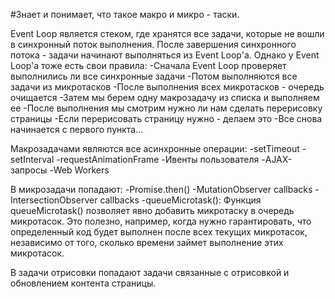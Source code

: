 #Знает и понимает, что такое макро и микро - таски.

Event Loop является стеком, где хранятся все задачи, которые не вошли в синхронный поток выполнения.
После завершения синхронного потока - задачи начинают выполняться из Event Loop'а. Однако у Event Loop'а тоже есть свои правила:
-Сначала Event Loop проверяет выполнились ли все синхронные задачи
-Потом выполняются все задачи из микротасков
-После выполнения всех микротасков - очередь очищается
-Затем мы берем одну макрозадачу из списка и выполняем ее
-После выполнения мы смотрим нужно ли нам сделать перерисовку страницы
-Если перерисовать страницу нужно - делаем это
-Все снова начинается с первого пункта...

Макрозадачами являются все асинхронные операции:
-setTimeout
-setInterval
-requestAnimationFrame
-Ивенты пользователя
-AJAX-запросы
-Web Workers

В микрозадачи попадают:
-Promise.then()
-MutationObserver callbacks
-IntersectionObserver callbacks
-queueMicrotask(): Функция queueMicrotask() позволяет явно добавить микротаску в очередь микротасок. Это полезно, например, когда нужно гарантировать, что определенный код будет выполнен после всех текущих микротасок, независимо от того, сколько времени займет выполнение этих микротасок.

В задачи отрисовки попадают задачи связанные с отрисовкой и обновлением контента страницы.
